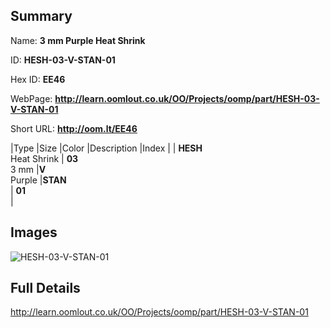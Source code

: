 

## Summary
 
Name: __3 mm Purple Heat Shrink__

ID: __HESH-03-V-STAN-01__

Hex ID: __EE46__

WebPage: __http://learn.oomlout.co.uk/OO/Projects/oomp/part/HESH-03-V-STAN-01__

Short URL: __http://oom.lt/EE46__


|Type   |Size   |Color   |Description   |Index   |
| __HESH__ <br>Heat Shrink  | __03__<br>3 mm   |__V__<br>Purple    |__STAN__<br>    | __01__<br>  |


## Images
![HESH-03-V-STAN-01](http://oomlout.com/oomp-gen/parts/HESH-03-V-STAN-01/HESH-03-V-STAN-01_420.jpg)

## Full Details

 http://learn.oomlout.co.uk/OO/Projects/oomp/part/HESH-03-V-STAN-01

